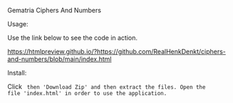 Gematria Ciphers And Numbers

Usage:

Use the link below to see the code in action.

https://htmlpreview.github.io/?https://github.com/RealHenkDenkt/ciphers-and-numbers/blob/main/index.html


Install:

Click <Code> then 'Download Zip' and then extract the files. Open the file 'index.html' in order to use the application.




